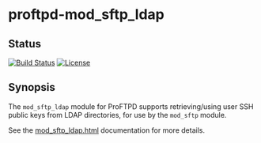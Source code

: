 proftpd-mod_sftp_ldap
=====================

Status
------
[![Build Status](https://travis-ci.org/Castaglia/proftpd-mod_sftp_ldap.svg?branch=master)](https://travis-ci.org/Castaglia/proftpd-mod_sftp_ldap)
[![License](https://img.shields.io/badge/license-GPL-brightgreen.svg)](https://img.shields.io/badge/license-GPL-brightgreen.svg)

Synopsis
--------
The `mod_sftp_ldap` module for ProFTPD supports retrieving/using user SSH
public keys from LDAP directories, for use by the `mod_sftp` module.

See the [mod_sftp_ldap.html](https://htmlpreview.github.io/?https://github.com/Castaglia/proftpd-mod_sftp_ldap/blob/master/mod_sftp_ldap.html) documentation for more details.
